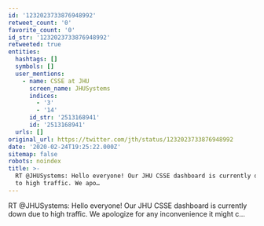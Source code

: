 ```yaml
---
id: '1232023733876948992'
retweet_count: '0'
favorite_count: '0'
id_str: '1232023733876948992'
retweeted: true
entities:
  hashtags: []
  symbols: []
  user_mentions:
    - name: CSSE at JHU
      screen_name: JHUSystems
      indices:
        - '3'
        - '14'
      id_str: '2513168941'
      id: '2513168941'
  urls: []
original_url: https://twitter.com/jth/status/1232023733876948992
date: '2020-02-24T19:25:22.000Z'
sitemap: false
robots: noindex
title: >-
  RT @JHUSystems: Hello everyone! Our JHU CSSE dashboard is currently down due
  to high traffic. We apo…
---
```


RT @JHUSystems: Hello everyone! Our JHU CSSE dashboard is currently down due to high traffic. We apologize for any inconvenience it might c…